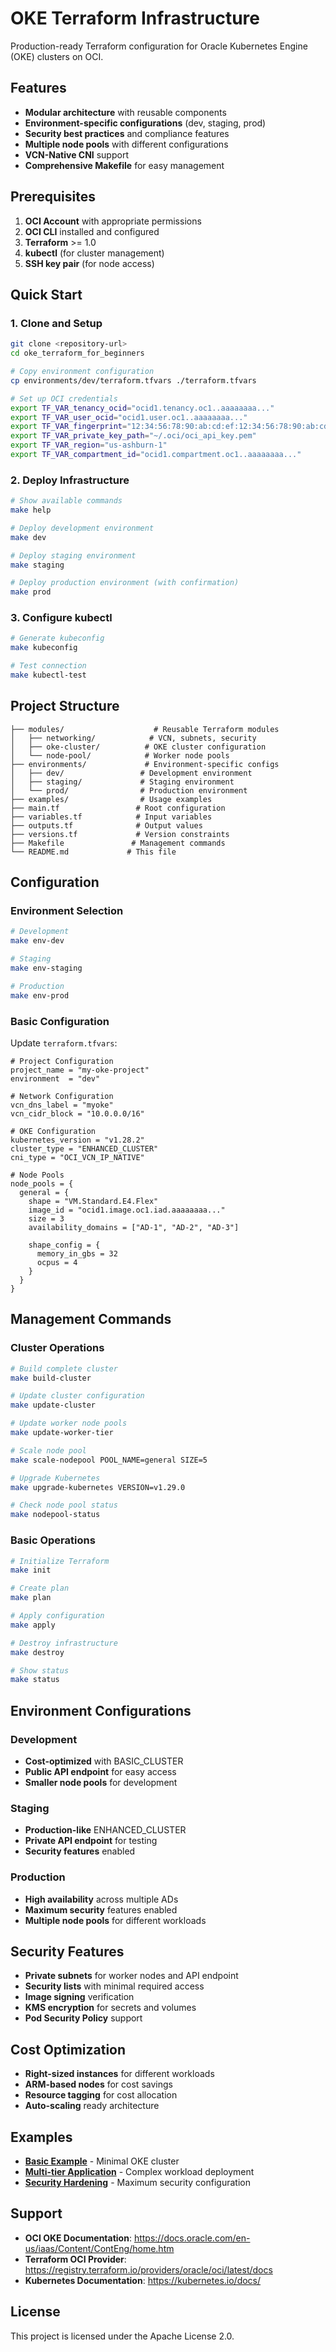 # OKE Terraform Infrastructure

Production-ready Terraform configuration for Oracle Kubernetes Engine (OKE) clusters on OCI.

## Features

- **Modular architecture** with reusable components
- **Environment-specific configurations** (dev, staging, prod)
- **Security best practices** and compliance features
- **Multiple node pools** with different configurations
- **VCN-Native CNI** support
- **Comprehensive Makefile** for easy management

## Prerequisites

1. **OCI Account** with appropriate permissions
2. **OCI CLI** installed and configured
3. **Terraform** >= 1.0
4. **kubectl** (for cluster management)
5. **SSH key pair** (for node access)

## Quick Start

### 1. Clone and Setup

```bash
git clone <repository-url>
cd oke_terraform_for_beginners

# Copy environment configuration
cp environments/dev/terraform.tfvars ./terraform.tfvars

# Set up OCI credentials
export TF_VAR_tenancy_ocid="ocid1.tenancy.oc1..aaaaaaaa..."
export TF_VAR_user_ocid="ocid1.user.oc1..aaaaaaaa..."
export TF_VAR_fingerprint="12:34:56:78:90:ab:cd:ef:12:34:56:78:90:ab:cd:ef"
export TF_VAR_private_key_path="~/.oci/oci_api_key.pem"
export TF_VAR_region="us-ashburn-1"
export TF_VAR_compartment_id="ocid1.compartment.oc1..aaaaaaaa..."
```

### 2. Deploy Infrastructure

```bash
# Show available commands
make help

# Deploy development environment
make dev

# Deploy staging environment
make staging

# Deploy production environment (with confirmation)
make prod
```

### 3. Configure kubectl

```bash
# Generate kubeconfig
make kubeconfig

# Test connection
make kubectl-test
```

## Project Structure

```
├── modules/                    # Reusable Terraform modules
│   ├── networking/            # VCN, subnets, security
│   ├── oke-cluster/          # OKE cluster configuration
│   └── node-pool/            # Worker node pools
├── environments/             # Environment-specific configs
│   ├── dev/                 # Development environment
│   ├── staging/             # Staging environment
│   └── prod/                # Production environment
├── examples/                # Usage examples
├── main.tf                 # Root configuration
├── variables.tf            # Input variables
├── outputs.tf              # Output values
├── versions.tf             # Version constraints
├── Makefile               # Management commands
└── README.md             # This file
```

## Configuration

### Environment Selection

```bash
# Development
make env-dev

# Staging  
make env-staging

# Production
make env-prod
```

### Basic Configuration

Update `terraform.tfvars`:

```hcl
# Project Configuration
project_name = "my-oke-project"
environment  = "dev"

# Network Configuration  
vcn_dns_label = "myoke"
vcn_cidr_block = "10.0.0.0/16"

# OKE Configuration
kubernetes_version = "v1.28.2"
cluster_type = "ENHANCED_CLUSTER"
cni_type = "OCI_VCN_IP_NATIVE"

# Node Pools
node_pools = {
  general = {
    shape = "VM.Standard.E4.Flex"
    image_id = "ocid1.image.oc1.iad.aaaaaaaa..."
    size = 3
    availability_domains = ["AD-1", "AD-2", "AD-3"]
    
    shape_config = {
      memory_in_gbs = 32
      ocpus = 4
    }
  }
}
```

## Management Commands

### Cluster Operations

```bash
# Build complete cluster
make build-cluster

# Update cluster configuration
make update-cluster

# Update worker node pools
make update-worker-tier

# Scale node pool
make scale-nodepool POOL_NAME=general SIZE=5

# Upgrade Kubernetes
make upgrade-kubernetes VERSION=v1.29.0

# Check node pool status
make nodepool-status
```

### Basic Operations

```bash
# Initialize Terraform
make init

# Create plan
make plan

# Apply configuration
make apply

# Destroy infrastructure
make destroy

# Show status
make status
```

## Environment Configurations

### Development
- **Cost-optimized** with BASIC_CLUSTER
- **Public API endpoint** for easy access
- **Smaller node pools** for development

### Staging
- **Production-like** ENHANCED_CLUSTER
- **Private API endpoint** for testing
- **Security features** enabled

### Production
- **High availability** across multiple ADs
- **Maximum security** features enabled
- **Multiple node pools** for different workloads

## Security Features

- **Private subnets** for worker nodes and API endpoint
- **Security lists** with minimal required access
- **Image signing** verification
- **KMS encryption** for secrets and volumes
- **Pod Security Policy** support

## Cost Optimization

- **Right-sized instances** for different workloads
- **ARM-based nodes** for cost savings
- **Resource tagging** for cost allocation
- **Auto-scaling** ready architecture

## Examples

- **[Basic Example](examples/basic/)** - Minimal OKE cluster
- **[Multi-tier Application](examples/multi-tier/)** - Complex workload deployment
- **[Security Hardening](examples/security/)** - Maximum security configuration

## Support

- **OCI OKE Documentation**: https://docs.oracle.com/en-us/iaas/Content/ContEng/home.htm
- **Terraform OCI Provider**: https://registry.terraform.io/providers/oracle/oci/latest/docs
- **Kubernetes Documentation**: https://kubernetes.io/docs/

## License

This project is licensed under the Apache License 2.0.